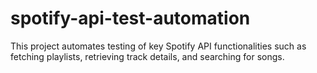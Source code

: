 # spotify-api-test-automation
This project automates testing of key Spotify API functionalities such as fetching playlists, retrieving track details, and searching for songs.
